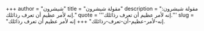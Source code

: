 +++
author = "شيشرون"
title = "مقولة شيشرون"
description = "مقولة شيشرون: إنه لأمر عظيم أن تعرف رذائلك."
quote = '''إنه لأمر عظيم أن تعرف رذائلك.''' 
slug = "إنه-لأمر-عظيم-أن-تعرف-رذائلك"
+++
إنه لأمر عظيم أن تعرف رذائلك.

